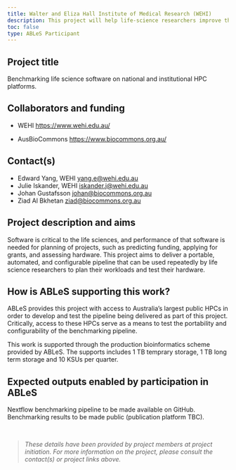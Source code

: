 ```yaml
---
title: Walter and Eliza Hall Institute of Medical Research (WEHI)
description: This project will help life-science researchers improve the estimation of their grants and compute resources by creating .
toc: false
type: ABLeS Participant
---
```


## Project title

Benchmarking life science software on national and institutional HPC platforms.

## Collaborators and funding

- WEHI https://www.wehi.edu.au/

- AusBioCommons https://www.biocommons.org.au/

## Contact(s)

- Edward Yang, WEHI  <yang.e@wehi.edu.au>
- Julie Iskander, WEHI <iskander.j@wehi.edu.au>
- Johan Gustafsson <johan@biocommons.org.au>
- Ziad Al Bkhetan <ziad@biocommons.org.au>


## Project description and aims

Software is critical to the life sciences, and performance of that software is needed for planning of projects, such as predicting funding, applying for grants, and assessing hardware. This project aims to deliver a portable, automated, and configurable pipeline that can be used repeatedly by life science researchers to plan their workloads and test their hardware. 


## How is ABLeS supporting this work?

ABLeS provides this project with access to Australia’s largest public HPCs in order to develop and test the pipeline being delivered as part of this project. Critically, access to these HPCs serve as a means to test the portability and configurability of the benchmarking pipeline.

This work is supported through the production bioinformatics scheme provided by ABLeS. The supports includes 1 TB temprary storage, 1 TB long term storage and 10 KSUs per quarter.

## Expected outputs enabled by participation in ABLeS

Nextflow benchmarking pipeline to be made available on GitHub.
Benchmarking results to be made public (publication platform TBC).

<br/>

> *These details have been provided by project members at project initiation. For more information on the project, please consult the contact(s) or project links above.*
